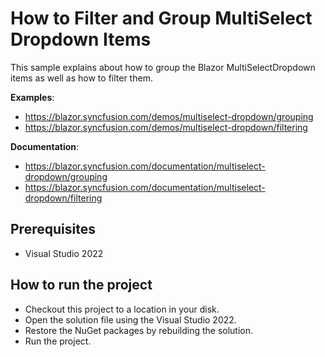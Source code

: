 # How to Filter and Group MultiSelect Dropdown Items

This sample explains about how to group the Blazor MultiSelectDropdown items as well as how to filter them.

**Examples**: 

* https://blazor.syncfusion.com/demos/multiselect-dropdown/grouping
* https://blazor.syncfusion.com/demos/multiselect-dropdown/filtering 

**Documentation**:  

* https://blazor.syncfusion.com/documentation/multiselect-dropdown/grouping
* https://blazor.syncfusion.com/documentation/multiselect-dropdown/filtering 

## Prerequisites

* Visual Studio 2022

## How to run the project

* Checkout this project to a location in your disk.
* Open the solution file using the Visual Studio 2022.
* Restore the NuGet packages by rebuilding the solution.
* Run the project.